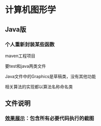 # 计算机图形学
## Java版
### 个人重新封装某些函数

maven工程项目

要test和java两类文件

Java文件中的Graphics是草稿类，没有其他功能

相关算法的实现都以算法名称命名类



## 文件说明

### [效果展示](https://github.com/MagnetoWang/ComputerGraphics/tree/master/%E6%95%88%E6%9E%9C%E5%B1%95%E7%A4%BA)：包含所有必要代码执行的截图

